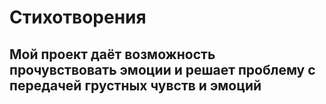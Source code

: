 # Стихотворения
## Мой проект даёт возможность прочувствовать эмоции и решает проблему с передачей грустных чувств и эмоций 
